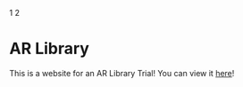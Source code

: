 1
2
# AR Library
This is a website for an AR Library Trial! You can view it [here](ARExample.html)!
